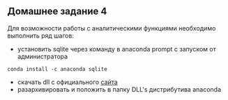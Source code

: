 ## Домашнее задание 4

Для возможности работы с аналитическими функциями необходимо выполнить ряд шагов:

- установить sqlite через команду в anaconda prompt с запуском от администратора
```
conda install -c anaconda sqlite
```

- скачать dll с официального [сайта](https://www.sqlite.org/download.html)
- разархивировать и положить в папку DLL's дистрибутива anaconda
